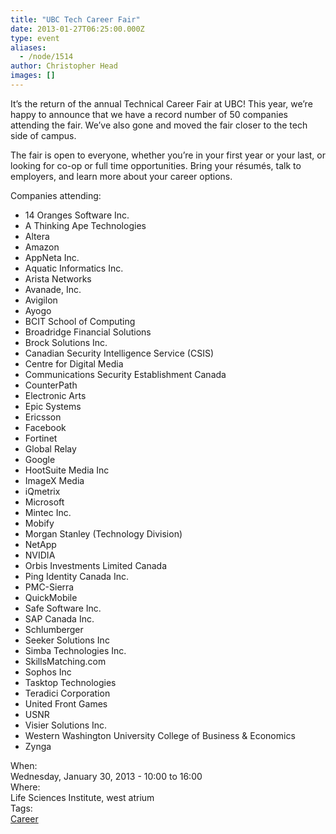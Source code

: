 ```yaml
---
title: "UBC Tech Career Fair"
date: 2013-01-27T06:25:00.000Z
type: event
aliases:
  - /node/1514
author: Christopher Head
images: []
---
```


<div class="field field-name-body field-type-text-with-summary field-label-hidden"><div class="field-items"><div class="field-item even"><p>It&#x2019;s the return of the annual Technical Career Fair at UBC! This year, we&#x2019;re happy to announce that we have a record number of 50 companies attending the fair. We&#x2019;ve also gone and moved the fair closer to the tech side of campus.</p>
<p>The fair is open to everyone, whether you&#x2019;re in your first year or your last, or looking for co-op or full time opportunities. Bring your r&#xE9;sum&#xE9;s, talk to employers, and learn more about your career options.</p>
<p>Companies attending:</p>
<ul>
<li>14 Oranges Software Inc.</li>
<li>A Thinking Ape Technologies</li>
<li>Altera</li>
<li>Amazon</li>
<li>AppNeta Inc.</li>
<li>Aquatic Informatics Inc.</li>
<li>Arista Networks</li>
<li>Avanade, Inc.</li>
<li>Avigilon</li>
<li>Ayogo</li>
<li>BCIT School of Computing</li>
<li>Broadridge Financial Solutions</li>
<li>Brock Solutions Inc.</li>
<li>Canadian Security Intelligence Service (CSIS)</li>
<li>Centre for Digital Media</li>
<li>Communications Security Establishment Canada</li>
<li>CounterPath</li>
<li>Electronic Arts</li>
<li>Epic Systems</li>
<li>Ericsson</li>
<li>Facebook</li>
<li>Fortinet</li>
<li>Global Relay</li>
<li>Google</li>
<li>HootSuite Media Inc</li>
<li>ImageX Media</li>
<li>iQmetrix</li>
<li>Microsoft</li>
<li>Mintec Inc.</li>
<li>Mobify</li>
<li>Morgan Stanley (Technology Division)</li>
<li>NetApp</li>
<li>NVIDIA</li>
<li>Orbis Investments Limited Canada</li>
<li>Ping Identity Canada Inc.</li>
<li>PMC-Sierra</li>
<li>QuickMobile</li>
<li>Safe Software Inc.</li>
<li>SAP Canada Inc.</li>
<li>Schlumberger</li>
<li>Seeker Solutions Inc</li>
<li>Simba Technologies Inc.</li>
<li>SkillsMatching.com</li>
<li>Sophos Inc</li>
<li>Tasktop Technologies</li>
<li>Teradici Corporation</li>
<li>United Front Games</li>
<li>USNR</li>
<li>Visier Solutions Inc.</li>
<li>Western Washington University College of Business &amp; Economics</li>
<li>Zynga</li>
</ul>
</div></div></div><div class="field field-name-field-dates field-type-datetime field-label-above"><div class="field-label">When:&#xA0;</div><div class="field-items"><div class="field-item even"><span class="date-display-single">Wednesday, January 30, 2013 - <span class="date-display-range"><span class="date-display-start">10:00</span> to <span class="date-display-end">16:00</span></span></span></div></div></div><div class="field field-name-field-location field-type-text field-label-above"><div class="field-label">Where:&#xA0;</div><div class="field-items"><div class="field-item even">Life Sciences Institute, west atrium</div></div></div>    <footer>
    <div class="field field-name-field-tags field-type-taxonomy-term-reference field-label-above"><div class="field-label">Tags:&#xA0;</div><div class="field-items"><div class="field-item even"><a href="/career">Career</a></div></div></div>      </footer>